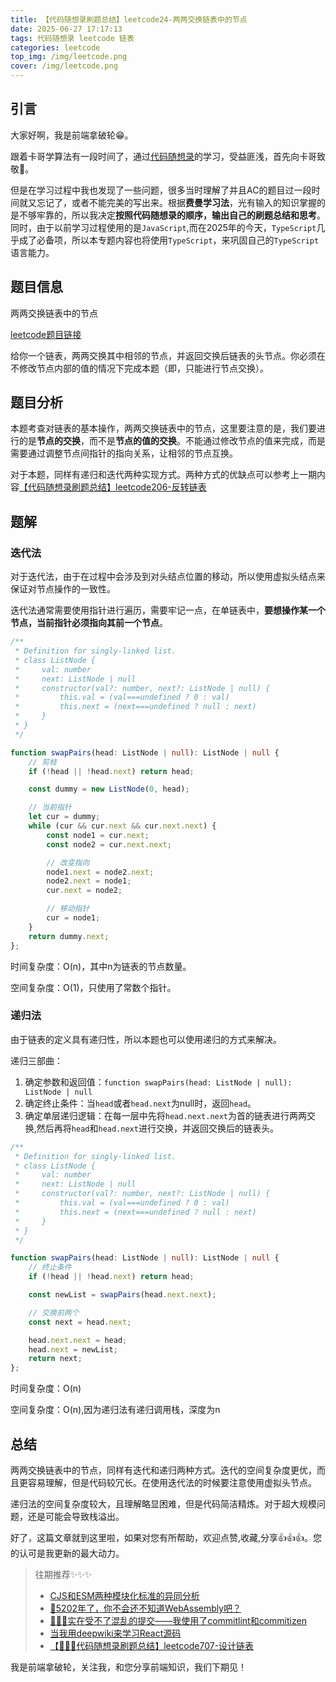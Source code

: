 ```yaml
---
title: 【代码随想录刷题总结】leetcode24-两两交换链表中的节点
date: 2025-06-27 17:17:13
tags: 代码随想录 leetcode 链表
categories: leetcode
top_img: /img/leetcode.png
cover: /img/leetcode.png
---
```


## 引言

大家好啊，我是前端拿破轮😁。

跟着卡哥学算法有一段时间了，通过[代码随想录](https://programmercarl.com/)的学习，受益匪浅，首先向卡哥致敬🫡。

但是在学习过程中我也发现了一些问题，很多当时理解了并且AC的题目过一段时间就又忘记了，或者不能完美的写出来。根据**费曼学习法**，光有输入的知识掌握的是不够牢靠的，所以我决定**按照代码随想录的顺序，输出自己的刷题总结和思考**。同时，由于以前学习过程使用的是`JavaScript`,而在2025年的今天，`TypeScript`几乎成了必备项，所以本专题内容也将使用`TypeScript`，来巩固自己的`TypeScript`语言能力。

## 题目信息

两两交换链表中的节点

[leetcode题目链接](https://leetcode.cn/problems/swap-nodes-in-pairs/description/)

给你一个链表，两两交换其中相邻的节点，并返回交换后链表的头节点。你必须在不修改节点内部的值的情况下完成本题（即，只能进行节点交换）。

## 题目分析

本题考查对链表的基本操作，两两交换链表中的节点，这里要注意的是，我们要进行的是**节点的交换**，而不是**节点的值的交换**。不能通过修改节点的值来完成，而是需要通过调整节点间指针的指向关系，让相邻的节点互换。

对于本题，同样有递归和迭代两种实现方式。两种方式的优缺点可以参考上一期内容[【代码随想录刷题总结】leetcode206-反转链表](https://juejin.cn/post/7519812174900396086)

## 题解

### 迭代法

对于迭代法，由于在过程中会涉及到对头结点位置的移动，所以使用虚拟头结点来保证对节点操作的一致性。

迭代法通常需要使用指针进行遍历，需要牢记一点，在单链表中，**要想操作某一个节点，当前指针必须指向其前一个节点**。

```ts
/**
 * Definition for singly-linked list.
 * class ListNode {
 *     val: number
 *     next: ListNode | null
 *     constructor(val?: number, next?: ListNode | null) {
 *         this.val = (val===undefined ? 0 : val)
 *         this.next = (next===undefined ? null : next)
 *     }
 * }
 */

function swapPairs(head: ListNode | null): ListNode | null {
    // 剪枝
    if (!head || !head.next) return head;

    const dummy = new ListNode(0, head);

    // 当前指针
    let cur = dummy;
    while (cur && cur.next && cur.next.next) {
        const node1 = cur.next;
        const node2 = cur.next.next;

        // 改变指向
        node1.next = node2.next;
        node2.next = node1;
        cur.next = node2;

        // 移动指针
        cur = node1;
    }
    return dummy.next;
};
```
时间复杂度：O(n)，其中n为链表的节点数量。

空间复杂度：O(1)，只使用了常数个指针。

### 递归法

由于链表的定义具有递归性，所以本题也可以使用递归的方式来解决。

递归三部曲：

1. 确定参数和返回值：`function swapPairs(head: ListNode | null): ListNode | null`
2. 确定终止条件：当`head`或者`head.next`为null时，返回`head`。
3. 确定单层递归逻辑：在每一层中先将`head.next.next`为首的链表进行两两交换,然后再将`head`和`head.next`进行交换，并返回交换后的链表头。

```ts
/**
 * Definition for singly-linked list.
 * class ListNode {
 *     val: number
 *     next: ListNode | null
 *     constructor(val?: number, next?: ListNode | null) {
 *         this.val = (val===undefined ? 0 : val)
 *         this.next = (next===undefined ? null : next)
 *     }
 * }
 */

function swapPairs(head: ListNode | null): ListNode | null {
    // 终止条件
    if (!head || !head.next) return head;

    const newList = swapPairs(head.next.next);

    // 交换前两个
    const next = head.next;

    head.next.next = head;
    head.next = newList;
    return next;
};
```
时间复杂度：O(n)

空间复杂度：O(n),因为递归法有递归调用栈，深度为n

## 总结

两两交换链表中的节点，同样有迭代和递归两种方式。迭代的空间复杂度更优，而且更容易理解，但是代码较冗长。在使用迭代法的时候要注意使用虚拟头节点。

递归法的空间复杂度较大，且理解略显困难，但是代码简洁精炼。对于超大规模问题，还是可能会导致栈溢出。

好了，这篇文章就到这里啦，如果对您有所帮助，欢迎点赞,收藏,分享👍👍👍。您的认可是我更新的最大动力。

> 往期推荐✨✨✨
> - [CJS和ESM两种模块化标准的异同分析](https://juejin.cn/post/7473814041867780130)
> - [🤔5202年了，你不会还不知道WebAssembly吧？](https://juejin.cn/post/7498988293209784374)
> - [🚀🚀🚀实在受不了混乱的提交——我使用了commitlint和commitizen](https://juejin.cn/post/7508919522905522226)
> - [当我用deepwiki来学习React源码](https://juejin.cn/post/7514876424806334504)
> - [【🚀🚀🚀代码随想录刷题总结】leetcode707-设计链表](https://juejin.cn/post/7519769941501165631)

我是前端拿破轮，关注我，和您分享前端知识，我们下期见！